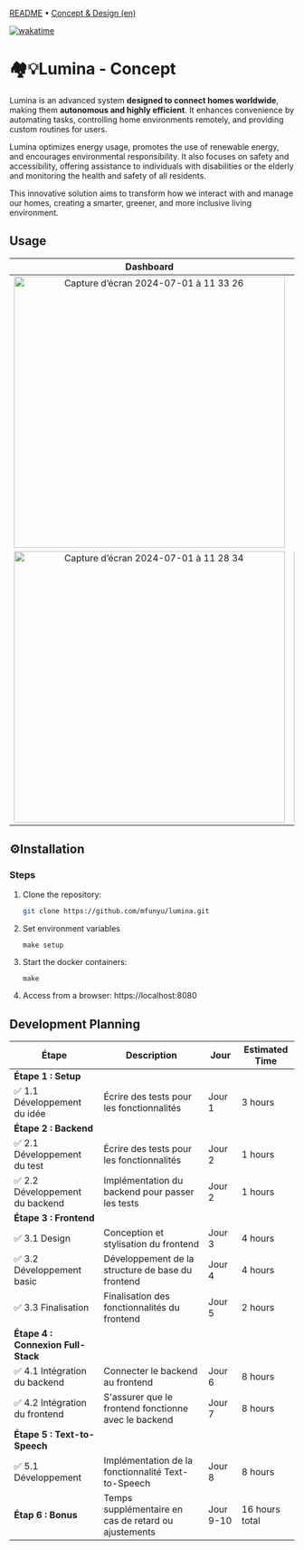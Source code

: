 [README](README.md) • [Concept & Design (en)](CONCEPT.md)

[![wakatime](https://wakatime.com/badge/user/08071e9d-f227-4ac4-acb0-e78a5829cf60/project/0628c6fd-9ef4-4bec-b62d-ead7a5acae4c.svg)](https://wakatime.com/badge/user/08071e9d-f227-4ac4-acb0-e78a5829cf60/project/0628c6fd-9ef4-4bec-b62d-ead7a5acae4c)

# 🏘️💡Lumina - Concept

Lumina is an advanced system **designed to connect homes worldwide**, making them **autonomous and highly efficient**. It enhances convenience by automating tasks, controlling home environments remotely, and providing custom routines for users.

Lumina optimizes energy usage, promotes the use of renewable energy, and encourages environmental responsibility. It also focuses on safety and accessibility, offering assistance to individuals with disabilities or the elderly and monitoring the health and safety of all residents.

This innovative solution aims to transform how we interact with and manage our homes, creating a smarter, greener, and more inclusive living environment.

## Usage

| Dashboard | Config | About |
| :--: | :--: | :--: |
| <img width="479" alt="Capture d’écran 2024-07-01 à 11 33 26" src="https://github.com/mfunyu/lumina/assets/60470877/699f2b77-8fa5-40de-82d3-eead215b7953"> | <img width="476" alt="Capture d’écran 2024-07-01 à 11 30 35" src="https://github.com/mfunyu/lumina/assets/60470877/73acb0c5-2626-4375-bed0-559875ef94d1"> | <img width="475" alt="Capture d’écran 2024-07-01 à 11 28 53" src="https://github.com/mfunyu/lumina/assets/60470877/72d7fe8d-a377-489e-adc6-71ebdee9ad9e"> |
| <img width="479" alt="Capture d’écran 2024-07-01 à 11 28 34" src="https://github.com/mfunyu/lumina/assets/60470877/d651efdb-f784-43b8-9a62-2b2aa93c788e"> | <img width="477" alt="Capture d’écran 2024-07-01 à 11 34 10" src="https://github.com/mfunyu/lumina/assets/60470877/a22c2a35-3e1a-41b1-936f-61739b9c3165"> | <img width="477" alt="Capture d’écran 2024-07-01 à 11 34 28" src="https://github.com/mfunyu/lumina/assets/60470877/615f50a4-2256-4e6b-a206-45653cfd4004">

## ⚙️Installation

### Steps
1. Clone the repository:
   ```bash
   git clone https://github.com/mfunyu/lumina.git
   ```

2. Set environment variables
   ```
   make setup
   ```

3. Start the docker containers:
   ```
   make
   ```

4. Access from a browser: https://localhost:8080



## Development Planning

| Étape                         | Description                                    | Jour       | Estimated Time       |
|-------------------------------|------------------------------------------------|------------|----------------------|
| **Étape 1 : Setup**         |                                                |            |                      |
| ✅ 1.1 Développement du idée     | Écrire des tests pour les fonctionnalités      | Jour 1     | 3 hours              |
| **Étape 2 : Backend**         |                                                |            |                      |
| ✅ 2.1 Développement du test     | Écrire des tests pour les fonctionnalités      | Jour 2     | 1 hours              |
| ✅ 2.2 Développement du backend  | Implémentation du backend pour passer les tests| Jour 2     | 1 hours              |
| **Étape 3 : Frontend**        |                                                |            |                      |
| ✅ 3.1 Design                    | Conception et stylisation du frontend          | Jour 3     | 4 hours              |
| ✅ 3.2 Développement basic       | Développement de la structure de base du frontend | Jour 4 | 4 hours              |
| ✅ 3.3 Finalisation              | Finalisation des fonctionnalités du frontend   | Jour 5     | 2 hours              |
| **Étape 4 : Connexion Full-Stack** |                                            |            |                      |
| ✅ 4.1 Intégration du backend    | Connecter le backend au frontend               | Jour 6     | 8 hours              |
| ✅ 4.2 Intégration du frontend   | S'assurer que le frontend fonctionne avec le backend | Jour 7 | 8 hours              |
| **Étape 5 : Text-to-Speech**  |                                                |            |                      |
| ✅ 5.1 Développement             | Implémentation de la fonctionnalité Text-to-Speech | Jour 8 | 8 hours              |
| **Étap 6 : Bonus**                     | Temps supplémentaire en cas de retard ou ajustements | Jour 9-10 | 16 hours total |
